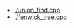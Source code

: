 - [./union_find.cpp](./../akakoi_lib/ds/union_find.cpp)
- [./fenwick_tree.cpp](./../akakoi_lib/ds/fenwick_tree.cpp)
